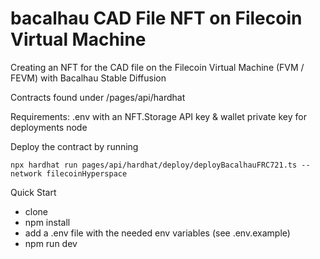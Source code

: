 # bacalhau CAD File NFT on Filecoin Virtual Machine

Creating an NFT for the CAD file on the Filecoin Virtual Machine (FVM / FEVM) with Bacalhau Stable Diffusion

Contracts found under /pages/api/hardhat

Requirements:
.env with an NFT.Storage API key & wallet private key for deployments
node

Deploy the contract by running

```npx hardhat run pages/api/hardhat/deploy/deployBacalhauFRC721.ts --network filecoinHyperspace ```

Quick Start
- clone
- npm install
- add a .env file with the needed env variables (see .env.example)
- npm run dev


